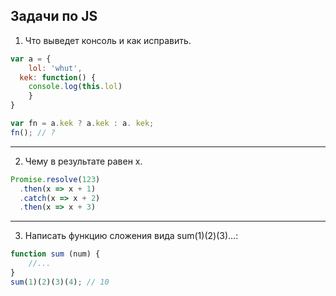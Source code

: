 ## Задачи по JS


1. Что выведет консоль и как исправить.  
```javaScript
var a = {
	lol: 'whut',
  kek: function() {
  	console.log(this.lol)
	}
}

var fn = a.kek ? a.kek : a. kek;
fn(); // ?  
```
___
2.  Чему в результате равен x.  
```javaScript
Promise.resolve(123)
  .then(x => x + 1)
  .catch(x => x + 2)
  .then(x => x + 3)
```
___
3. Написать функцию сложения вида sum(1)(2)(3)...:
```javaScript
function sum (num) {
    //...
}
sum(1)(2)(3)(4); // 10
```
